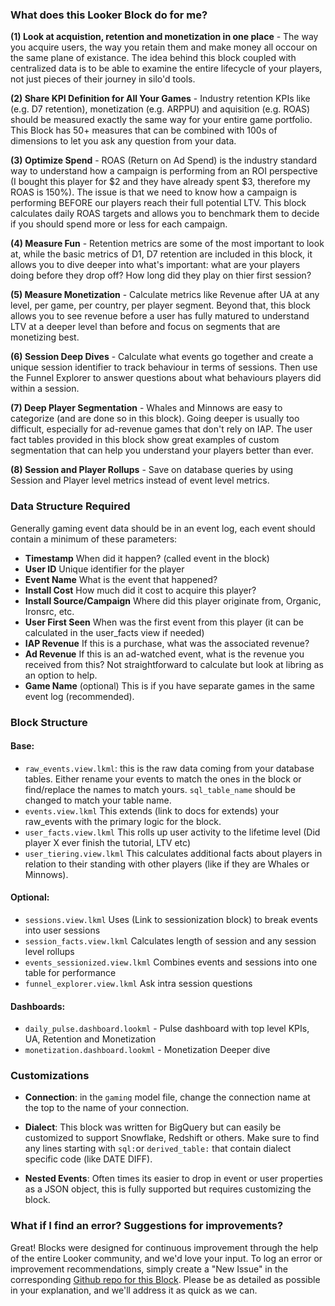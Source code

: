 ### What does this Looker Block do for me?
**(1) Look at acquistion, retention and monetization in one place** - The way you acquire users, the way you retain them and make money all occour on the same plane of existance. The idea behind this block coupled with centralized data is to be able to examine the entire lifecycle of your players, not just pieces of their journey in silo'd tools.

**(2) Share KPI Definition for All Your Games** - Industry retention KPIs like (e.g. D7 retention), monetization (e.g. ARPPU) and aquisition (e.g. ROAS) should be measured exactly the same way for your entire game portfolio. This Block has 50+ measures that can be combined with 100s of dimensions to let you ask any question from your data.

**(3) Optimize Spend** - ROAS (Return on Ad Spend) is the industry standard way to understand how a campaign is performing from an ROI perspective (I bought this player for $2 and they have already spent $3, therefore my ROAS is 150%). The issue is that we need to know how a campaign is performing BEFORE our players reach their full potential LTV. This block calculates daily ROAS targets and allows you to benchmark them to decide if you should spend more or less for each campaign. 

**(4) Measure Fun** - Retention metrics are some of the most important to look at, while the basic metrics of D1, D7 retention are included in this block, it allows you to dive deeper into what's important: what are your players doing before they drop off? How long did they play on thier first session? 

**(5) Measure Monetization** - Calculate metrics like Revenue after UA at any level, per game, per country, per player segment. Beyond that, this block allows you to see revenue before a user has fully matured to understand LTV at a deeper level than before and focus on segments that are monetizing best.

**(6) Session Deep Dives** - Calculate what events go together and create a unique session identifier to track behaviour in terms of sessions. Then use the Funnel Explorer to answer questions about what behaviours players did within a session.

**(7) Deep Player Segmentation** - Whales and Minnows are easy to categorize (and are done so in this block). Going deeper is usually too difficult, especially for ad-revenue games that don't rely on IAP. The user fact tables provided in this block show great examples of custom segmentation that can help you understand your players better than ever. 

**(8) Session and Player Rollups** - Save on database queries by using Session and Player level metrics instead of event level metrics. 


### Data Structure Required 
Generally gaming event data should be in an event log, each event should contain a minimum of these parameters:
 * **Timestamp** When did it happen? (called event in the block)
 * **User ID** Unique identifier for the player
 * **Event Name** What is the event that happened?
 * **Install Cost** How much did it cost to acquire this player?
 * **Install Source/Campaign** Where did this player originate from, Organic, Ironsrc, etc. 
 * **User First Seen** When was the first event from this player (it can be calculated in the user_facts view if needed)
 * **IAP Revenue** If this is a purchase, what was the associated revenue? 
 * **Ad Revenue** If this is an ad-watched event, what is the revenue you received from this? Not straightforward to calculate but look at libring as an option to help.
 * **Game Name** (optional) This is if you have separate games in the same event log (recommended). 


### Block Structure
#### Base:
* ``raw_events.view.lkml``: this is the raw data coming from your database tables. Either rename your events to match the ones in the block or find/replace the names to match yours. `sql_table_name` should be changed to match your table name.
* ``events.view.lkml``	This extends (link to docs for extends) your raw_events with the primary logic for the block. 
* ``user_facts.view.lkml`` This rolls up user activity to the lifetime level (Did player X ever finish the tutorial, LTV etc)
* ``user_tiering.view.lkml`` This calculates additional facts about players in relation to their standing with other players (like if they are Whales or Minnows). 
#### Optional:
* ``sessions.view.lkml`` Uses (Link to sessionization block) to break events into user sessions
* ``session_facts.view.lkml`` Calculates length of session and any session level rollups
* ``events_sessionized.view.lkml`` Combines events and sessions into one table for performance
* ``funnel_explorer.view.lkml``	Ask intra session questions
#### Dashboards: 
* ``daily_pulse.dashboard.lookml`` - Pulse dashboard with top level KPIs, UA, Retention and Monetization
* ``monetization.dashboard.lookml`` - Monetization Deeper dive

### Customizations

* **Connection**: in the `gaming` model file, change the connection name at the top to the name of your connection.

* **Dialect**: This block was written for BigQuery but can easily be customized to support Snowflake, Redshift or others. Make sure to find any lines starting with ``sql:``or ``derived_table:`` that contain dialect specific code (like DATE DIFF).

* **Nested Events**: Often times its easier to drop in event or user properties as a JSON object, this is fully supported but requires customizing the block. 

### What if I find an error? Suggestions for improvements?

Great! Blocks were designed for continuous improvement through the help of the entire Looker community, and we'd love your input. To log an error or improvement recommendations, simply create a "New Issue" in the corresponding [Github repo for this Block](https://github.com/llooker/gaming_demo_block/issues). Please be as detailed as possible in your explanation, and we'll address it as quick as we can.
